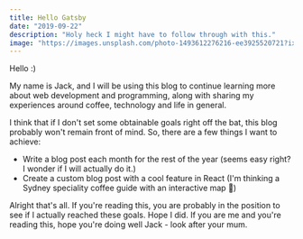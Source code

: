 ```yaml
---
title: Hello Gatsby
date: "2019-09-22"
description: "Holy heck I might have to follow through with this."
image: "https://images.unsplash.com/photo-1493612276216-ee3925520721?ixlib=rb-1.2.1&ixid=eyJhcHBfaWQiOjEyMDd9&auto=format&fit=crop&w=800&q=80"
---
```


Hello :)

My name is Jack, and I will be using this blog to continue learning more about web development and programming, along with sharing my experiences around coffee, technology and life in general.

I think that if I don't set some obtainable goals right off the bat, this blog probably won't remain front of mind. So,
there are a few things I want to achieve:

- Write a blog post each month for the rest of the year (seems easy right? I wonder if I will actually do it.)
- Create a custom blog post with a cool feature in React (I'm thinking a Sydney speciality coffee guide with an interactive map  🤔)

Alright that's all. If you're reading this, you are probably in the position to see if I actually reached these goals. Hope I did. If you are me and you're reading this, hope you're doing well Jack - look after your mum.
